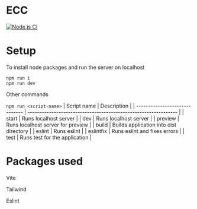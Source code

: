 # ECC
[![Node.js CI](https://github.com/AndreasHolt/ECC/actions/workflows/node.js.yml/badge.svg)](https://github.com/AndreasHolt/ECC/actions/workflows/node.js.yml)

# Setup
To install node packages and run the server on localhost
```
npm run i
npm run dev
```

Other commands

`npm run <script-name>`
| Script name                    | Description                                                     |
| ------------------------------ | --------------------------------------------------------------- |
| start                          | Runs localhost server                                           |
| dev                            | Runs localhost server                                           |
| preview                        | Runs localhost server for preview                               |
| build                          | Builds application into dist directory                          |
| eslint                         | Runs eslint                                                     |
| eslintfix                      | Runs eslint and fixes errors                                    |
| test                           | Runs test for the application                                   |

# Packages used
Vite

Tailwind

Eslint
